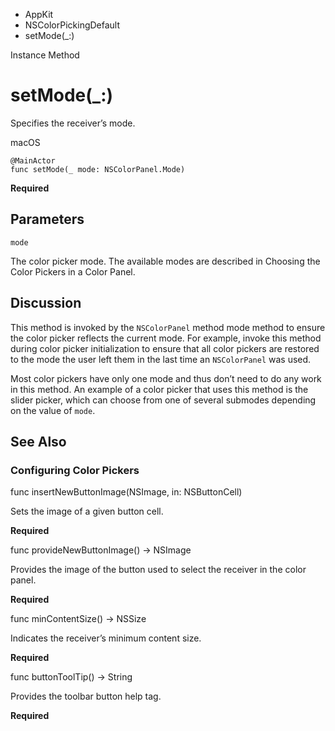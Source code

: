 

- AppKit
- NSColorPickingDefault
-  setMode(\_:) 

Instance Method

# setMode(\_:)

Specifies the receiver’s mode.

macOS

``` source
@MainActor
func setMode(_ mode: NSColorPanel.Mode)
```

**Required**

## Parameters 

`mode`  

The color picker mode. The available modes are described in Choosing the Color Pickers in a Color Panel.

## Discussion

This method is invoked by the `NSColorPanel` method mode method to ensure the color picker reflects the current mode. For example, invoke this method during color picker initialization to ensure that all color pickers are restored to the mode the user left them in the last time an `NSColorPanel` was used.

Most color pickers have only one mode and thus don’t need to do any work in this method. An example of a color picker that uses this method is the slider picker, which can choose from one of several submodes depending on the value of `mode`.

## See Also

### Configuring Color Pickers

func insertNewButtonImage(NSImage, in: NSButtonCell)

Sets the image of a given button cell.

**Required**

func provideNewButtonImage() -> NSImage

Provides the image of the button used to select the receiver in the color panel.

**Required**

func minContentSize() -> NSSize

Indicates the receiver’s minimum content size.

**Required**

func buttonToolTip() -> String

Provides the toolbar button help tag.

**Required**

